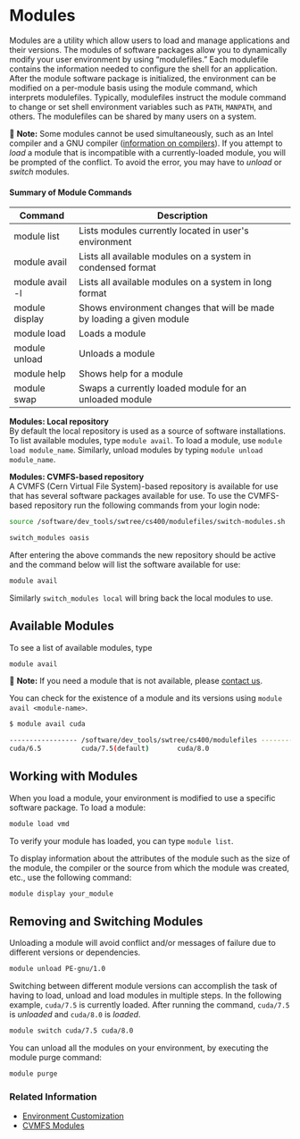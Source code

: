 # Modules

Modules are a utility which allow users to load and manage applications and their versions. The modules of software packages allow you to dynamically modify your user environment by using “modulefiles.”
Each modulefile contains the information needed to configure the shell for an application. After the module software package is initialized, the environment can be modified on a per-module basis using the module command, which interprets modulefiles. Typically, modulefiles instruct the module command to change or set shell environment variables such as `PATH`, `MANPATH`, and others. The modulefiles can be shared by many users on a system.

📝 **Note:** Some modules cannot be used simultaneously, such as an Intel compiler and a GNU compiler ([information on compilers](compilers.md)). If you attempt to _load_ a module that is incompatible with a currently-loaded module, you will be prompted of the conflict. To avoid the error, you may have to _unload_ or _switch_ modules.

#### Summary of Module Commands

Command         | Description
--------------- | -----------------------------------------------------
module list     | Lists modules currently located in user's environment
module avail    | Lists all available modules on a system in condensed format
module avail -l | Lists all available modules on a system in long format
module display  | Shows environment changes that will be made by loading a given module
module load     | Loads a module
module unload   | Unloads a module
module help     | Shows help for a module
module swap     | Swaps a currently loaded module for an unloaded module



**Modules: Local repository**<br>
By default the local repository is used as a source of software installations. To list available modules, type `module avail`. To load a module, use `module load module_name`. Similarly, unload modules by typing `module unload module_name`.

**Modules: CVMFS-based repository**<br>
A CVMFS (Cern Virtual File System)-based repository is available for use that has several software packages available for use. To use the CVMFS-based repository run the following commands from your login node:

```bash
source /software/dev_tools/swtree/cs400/modulefiles/switch-modules.sh
```

```bash
switch_modules oasis
```

After entering the above commands the new repository should be active and the command below will list the software available for use:

```bash
module avail
```

Similarly `switch_modules local` will bring back the local modules to use.



## Available Modules

To see a list of available modules, type

```bash
module avail
```

📝 **Note:** If you need a module that is not available, please [contact us](../../SUPPORT.md).

You can check for the existence of a module and its versions using `module avail <module-name>`.

```bash
$ module avail cuda

----------------- /software/dev_tools/swtree/cs400/modulefiles -----------------
cuda/6.5          cuda/7.5(default)       cuda/8.0
```

## Working with Modules

When you load a module, your environment is modified to use a specific software package. To load a module:

```bash
module load vmd
```

To verify your module has loaded, you can type `module list`.

To display information about the attributes of the module such as the size of the module, the compiler or the source from which the module was created, etc., use the following command:

```bash
module display your_module
```

## Removing and Switching Modules

Unloading a module will avoid conflict and/or messages of failure due to different versions or dependencies.

```bash
module unload PE-gnu/1.0
```

Switching between different module versions can accomplish the task of having to load, unload and load modules in multiple steps. In the following example, `cuda/7.5` is currently loaded. After running the command, `cuda/7.5` is _unloaded_ and `cuda/8.0` is _loaded_.

```bash
module switch cuda/7.5 cuda/8.0
```

You can unload all the modules on your environment, by executing the module purge command:

```bash
module purge
```

### Related Information

- [Environment Customization](how-to-use/environment.md)
- [CVMFS Modules](cvmfs-modules.md)
